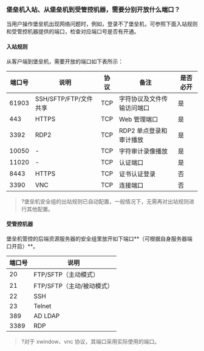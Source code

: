 
### 堡垒机入站、从堡垒机到受管控机器，需要分别开放什么端口？
当用户操作堡垒机出现网络问题时，例如，登录不了堡垒机，可参照下面入站规则和受管控机器提供的端口，检查对应端口号是否有开通。

#### 入站规则

从客户端到堡垒机，需要开放的端口如下表所示：


| 端口号 | 说明                  | 协议 | 备注                       | 是否必开 |
| ------ | --------------------- | ---- | -------------------------- | ------ |
| 61903  | SSH/SFTP/FTP/文件共享 | TCP  | 字符协议及文件传输访问端口 | 是      |
| 443    | HTTPS                 | TCP  | Web 管理端口                | 是      |
| 3392   | RDP2                  | TCP  | RDP2 单点登录和审计播放     | 是     |
| 10050  |  -                     | TCP  | 字符审计录像播放           | 是    |
| 11020  |    -                   | TCP  | 认证端口                   | 是      |
| 8443   | HTTPS                 | TCP  | 证书认证登录               |    否    |
|3390  |VNC|TCP  |连接端口|否|

>?堡垒机安全组的出站规则已自动配置，一般情况下，无需再对出站规则进行其他配置。

#### 受管控机器
堡垒机管控的后端资源服务器的安全组里放开如下端口**（可根据自身服务器端口开启）**。

| 端口号 | 说明                    |
| ------ | ----------------------- |
| 20     | FTP/SFTP（主动模式）      |
| 21     | FTP/SFTP（主动/被动模式） |
| 22  | SSH                     |
| 23     | Telnet                  |
| 389    | AD  LDAP                |
| 3389   | RDP                     |

>?对于 xwindow、vnc 协议，其端口采用实际使用的端口。
